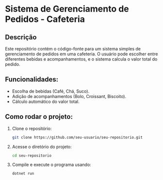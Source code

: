 # Sistema de Gerenciamento de Pedidos - Cafeteria

## Descrição
Este repositório contém o código-fonte para um sistema simples de gerenciamento de pedidos em uma cafeteria. O usuário pode escolher entre diferentes bebidas e acompanhamentos, e o sistema calcula o valor total do pedido.

## Funcionalidades:
- Escolha de bebidas (Café, Chá, Suco).
- Adição de acompanhamentos (Bolo, Croissant, Biscoito).
- Cálculo automático do valor total.

## Como rodar o projeto:
1. Clone o repositório:
   ```bash
   git clone https://github.com/seu-usuario/seu-repositorio.git

2. Acesse o diretório do projeto:
   ```bash
   cd seu-repositorio

3. Compile e execute o programa usando:
   ```bash
   dotnet run